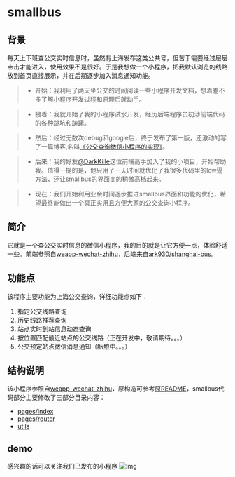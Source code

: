 # smallbus

## 背景
每天上下班查公交实时信息时，虽然有上海发布这类公共号，但苦于需要经过层层点击才能进入，使用效果不是很好。于是我想做一个小程序，把我默认浏览的线路放到首页直接展示，并在后期逐步加入消息通知功能。
>+ 开始：我利用了两天坐公交的时间阅读一些小程序开发文档，想着差不多了解小程序开发过程和原理后就动手。

>+ 接着：我就开始了我的小程序试水开发，经历后端程序员初涉前端代码的各种跳坑和踌躇。

>+ 然后：经过无数次debug和google后，终于发布了第一版，还激动的写了一篇博客,名叫[《公交查询微信小程序的实现》](http://www.xiajunyi.com/pages/p50.html#more)。

>+ 后来：我的好友[@DarkKille](https://github.com/DarkKille)这位前端高手加入了我的小项目，开始帮助我。值得一提的是，他只用了一天时间就优化了我很多代码里的low逼方法，还让smallbus的界面变的稍微高档起来。

>+ 现在：我们开始利用业余时间逐步推进smallbus界面和功能的优化，希望最终能做出一个真正实用且方便大家的公交查询小程序。

## 简介
它就是一个查公交实时信息的微信小程序，我的目的就是让它方便一点，体验舒适一些。前端参照自[weapp-wechat-zhihu](https://github.com/RebeccaHanjw/weapp-wechat-zhihu)，后端来自[ark930/shanghai-bus](https://github.com/ark930/shanghai-bus)。

## 功能点
该程序主要功能为上海公交查询，详细功能点如下：
1. 指定公交线路查询
2. 历史线路推荐查询
3. 站点实时到站信息动态查询
4. 按位置匹配最近站点的公交线路（正在开发中，敬请期待。。。）
5. 公交预定站点微信消息通知（酝酿中。。。）

## 结构说明
 该小程序参照自[weapp-wechat-zhihu](https://github.com/RebeccaHanjw/weapp-wechat-zhihu)，原构造可参考[原README](https://github.com/RebeccaHanjw/weapp-wechat-zhihu/blob/master/README.md)，smallbus代码部分主要修改了三部分目录内容：
+ [pages/index](https://github.com/xiajunyi/smallbus/tree/master/pages/index)
+ [pages/router](https://github.com/xiajunyi/smallbus/tree/master/pages/router)
+ [utils](https://github.com/xiajunyi/smallbus/tree/master/utils)



## demo
感兴趣的话可以关注我们已发布的小程序
![img](http://www.xiajunyi.com/img/xjy/p50004.png)




